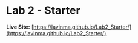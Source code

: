 # Lab 2 - Starter
**Live Site:** [https://lavinma.github.io/Lab2_Starter/](https://lavinma.github.io/Lab2_Starter/)